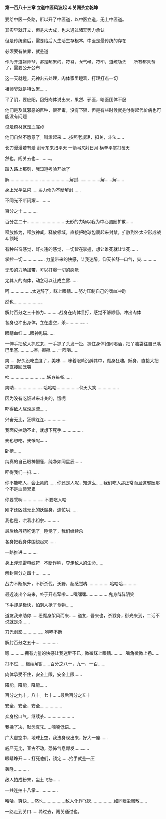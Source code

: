 #### 第一百八十三章 立道中医风波起 斗关闯杀立乾坤


要给中医一条路，所以开了中医道，以中医立道，无上中医道。

其实早就开立，但是未大成，也未通过诸天势力承认

但是传统道后，需要给后人生活生存根本，中医是最传统的存在

必须要有依靠，就是道

作为开道祖师爷，那是超累的，符召，龙气经，符印，道统功法……所有都具备了，需要公开公布

这一天就睡，元神出去处理，肉体家里睡着，打理打点一切

祖师爷就是特么累……

平了阴，要应阳，回归肉体说出来，果然、邪医，暗医团体不服

他们是及其邪恶的医种，很歹毒，没有下限，但是有些时候就是付得起代价病也可能没有问题

但是药材就是血腥的

他们自然不愿意了，叫嚣起来……按照老规矩，扣关，斗法……



长刀漫漫若有爱
剑兮东来扫平天
一箭弓来射日月
横拳平掌打破天


然也，闯关去也…………。


踏入路上那刻，我知道考验开始了

解…………………………………………解封………………解……解……

身上光华乱闪……实力修为不断解封……

不同光不断闪耀…………

百分之十…………

百分之二十…………………………
无形的力场以我为中心圆圈扩散……

释放修为，释放神威，释放领域，直接把地球包裹起来封禁，扩散到外太空形成战斗领域

有种兴奋感觉，好久违的感觉，一切皆在掌握，想让谁死就让谁死……

掌控一切………………
力量带来的快感，让我迷醉，仰天长舒一口气，爽…………

无形的力场加带，可以打爆一切的感觉

尤其人的肉体，动念可以让成血雾……

呵………………太迷醉了，眯上眼睛……努力压制自己的嗜血冲动

然也……………………

解封百分之三十修为…………战身在肉体里打，感觉不够顺畅，冲出肉体

各身也冲出身体，立在虚空，杀………………


眼睛血红……眼神乱瞄……

一伸手把敌人抓过来，一手抓了头发一扯，握住身体如同喝酒，把丫脑袋往自己嘴巴里塞…………擦，擦擦……一阵嚼……

爽……好久没吃血食了，美味……眯着眼睛沉醉其中，魔身狂啸，妖身，直接大把抓直接回笼嚼

哈…………………………妖身长嘶……

爽呐……………………哈哈哈………………仰天大笑………………

因为没有吃饭过来斗关的，饿呢

吓得敌人屁滚尿流……

兴奋无比，狂啸连连………………

我面皮抽动不止，就想下死手………………

我也想吃，我饿呢……

卧槽……

纯真的自己眼神懵懂，纯净如同星辰……

吓得我们一抖……

你不能吃人，会上瘾的……
你还是人呢，知道么……我们吃人那正常而且这邪医那个不是血债累累

你要乖啊………………不要吃人哈

刚才还凶残无比的妖魔身，连忙哄……

我也是，哄着小祖宗…………

最后给丹药吃饱了，睡觉了，我们继续杀

各身把我身体围绕起来……

一路推进…………

身上浮现雷电纹符，不断诈响，夺走敌人的生命……

解封百分之四十…………

战力不断飙升，不断杀伐，沃野，超感觉呐………………哈哈哈…………

最近淡出个鸟来，终于开点荤啦……嘿嘿嘿………………鬼身阵阵阴笑

下手却是极快，怕别人抢了食物……

道友我来助你……恶魔身架风而来……
道友，吾来也，杀戮身，御光来到，二话不说就是杀……

刀光剑影………………咆哮不断

解封百分之五十………………


嗯…………拥有力量的快感让我迷醉不已，微微眯上眼睛…………嘴角微微上扬……


打不过……继续解封……百分之八十，九十，一百……

肉体承受不住，安全上限，安全上限……

降能，降能，降能……

百分之九十，八十，七十……最后百分之五十

安全，安全，安全………………

众身松口气，继续杀……………………


我挽了决，默念真咒……喃喃低语……

广大虚空中，地球上空，我法身现出来，好大一座……

威严无比，亘古不动，恐怖气息爆发…………


眼睛睁开……
打死他们，锁定……抬手就是一压

轰隆…………

敌人拍成粉末，尘土飞扬……

一共连拍十八掌………………

哈哈，爽快……然也………………敌人化作飞灰………………如同烟尘飘散……

一路走到关口……踏过去，闯关通过也。

